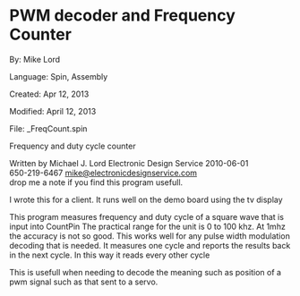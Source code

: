 # PWM decoder and Frequency Counter

By: Mike Lord

Language: Spin, Assembly

Created: Apr 12, 2013

Modified: April 12, 2013

File: \_FreqCount.spin

Frequency and duty cycle counter

Written by Michael J. Lord Electronic Design Service 2010-06-01  
650-219-6467 mike@electronicdesignservice.com  
drop me a note if you find this program usefull.

I wrote this for a client. It runs well on the demo board using the tv display

This program measures frequency and duty cycle of a square wave that is input into CountPin The practical range for the unit is 0 to 100 khz. At 1mhz the accuracy is not so good. This works well for any pulse width modulation decoding that is needed. It measures one cycle and reports the results back in the next cycle. In this way it reads every other cycle

This is usefull when needing to decode the meaning such as position of a pwm signal such as that sent to a servo.
